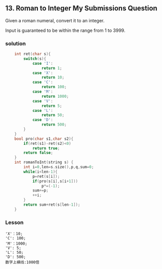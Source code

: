 ## 13. Roman to Integer My Submissions Question

Given a roman numeral, convert it to an integer.

Input is guaranteed to be within the range from 1 to 3999.

### solution
```C++
    int ret(char s){
        switch(s){
            case 'I':
                return 1;
            case 'X':
                return 10;
            case 'C':
                return 100;
            case 'M':
                return 1000;
            case 'V':
                return 5;
            case 'L':
                return 50;
            case 'D':
                return 500;
        }
    }
    bool pro(char s1,char s2){
        if(ret(s1)-ret(s2)<0)
            return true;
        return false;
    }
    int romanToInt(string s) {
        int i=0,len=s.size(),p,q,sum=0;
        while(i<len-1){
            p=ret(s[i]);
            if(pro(s[i],s[i+1]))
                p*=(-1);
            sum+=p;
            ++i;
        }
        return sum+ret(s[len-1]);
    }
```

### Lesson
```'I'：1
'X'：10;
'C': 100;
'M'：1000;
'V': 5;
'L': 50;
'D': 500;
数字上横线:1000倍
```